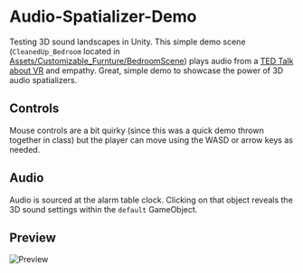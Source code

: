 # Audio-Spatializer-Demo
Testing 3D sound landscapes in Unity. This simple demo scene (`CleanedUp_Bedroom` located in [Assets/Customizable_Furnture/BedroomScene](Assets/Customizable_Furnture/BedroomScene)) plays audio from a [TED Talk about VR](https://www.youtube.com/watch?v=iXHil1TPxvA) and empathy. Great, simple demo to showcase the power of 3D audio spatializers.

## Controls
Mouse controls are a bit quirky (since this was a quick demo thrown together in class) but the player can move using the WASD or arrow keys as needed.

## Audio

Audio is sourced at the alarm table clock. Clicking on that object reveals the 3D sound settings within the `default` GameObject.

## Preview
![Preview](preview.gif)
